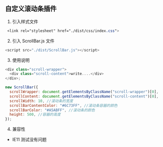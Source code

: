 ## 自定义滚动条插件

1. 引入样式文件

```css
 <link rel="stylesheet" href="./dist/css/index.css">
```

2. 引入 ScrollBar.js 文件

```js
<script src="./dist/ScrollBar.js"></script>
```

3. 使用说明

```js
<div class="scroll-wrapper">
  <div class="scroll-content">write....</div>
</div>;

new ScrollBar({
  scrollWrapper: document.getElementsByClassName("scroll-wrapper")[0], //外部容器
  scrollContent: document.getElementsByClassName("scroll-content")[0], //包裹数据的容器
  scrollWidth: 10, //滚动条的宽度
  scrollBarContentColor: "#6C73FF", //滚动条容器的颜色
  scrollBarColor: "#A5ABFF", //滚动条的颜色
  height: 500, //容器的高度
});
```

4. 兼容性

- IE11 测试没有问题
